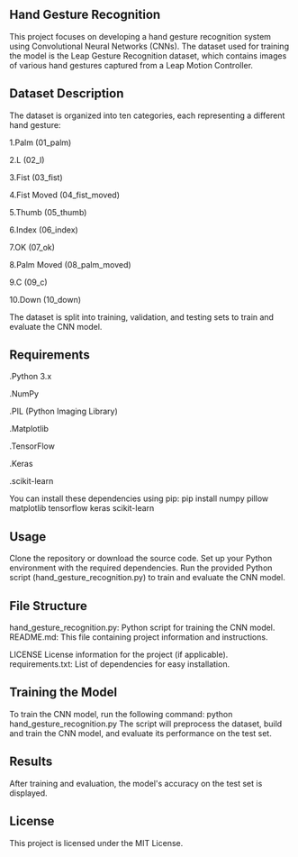 Hand Gesture Recognition
----------------------------------------------------------------------------
This project focuses on developing a hand gesture recognition system using Convolutional Neural Networks (CNNs). The dataset used for training the model is the Leap Gesture Recognition dataset, which contains images of various hand gestures captured from a Leap Motion Controller.

Dataset Description
----------------------------------------------------------------------------
The dataset is organized into ten categories, each representing a different hand gesture:

1.Palm (01_palm)

2.L (02_l)

3.Fist (03_fist)

4.Fist Moved (04_fist_moved)

5.Thumb (05_thumb)

6.Index (06_index)

7.OK (07_ok)

8.Palm Moved (08_palm_moved)

9.C (09_c)

10.Down (10_down)

The dataset is split into training, validation, and testing sets to train and evaluate the CNN model.

Requirements
----------------------------------------------------------------------------
.Python 3.x

.NumPy

.PIL (Python Imaging Library)

.Matplotlib

.TensorFlow

.Keras

.scikit-learn

You can install these dependencies using pip: pip install numpy pillow matplotlib tensorflow keras scikit-learn

Usage
----------------------------------------------------------------------------
Clone the repository or download the source code. Set up your Python environment with the required dependencies. Run the provided Python script (hand_gesture_recognition.py) to train and evaluate the CNN model.

File Structure
----------------------------------------------------------------------------
hand_gesture_recognition.py: Python script for training the CNN model. README.md: This file containing project information and instructions.

LICENSE
License information for the project (if applicable).
requirements.txt: List of dependencies for easy installation.

Training the Model
----------------------------------------------------------------------------
To train the CNN model, run the following command: python hand_gesture_recognition.py The script will preprocess the dataset, build and train the CNN model, and evaluate its performance on the test set.

Results
----------------------------------------------------------------------------
After training and evaluation, the model's accuracy on the test set is displayed.

License
----------------------------------------------------------------------------
This project is licensed under the MIT License.
